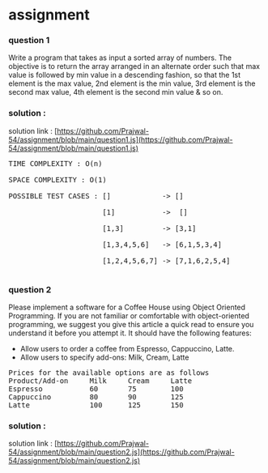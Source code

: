 # assignment
### question 1 
Write a program that takes as input a sorted array of numbers. The objective is to return the array arranged in an alternate order such that max value is followed by min value in a descending fashion, so that the 1st element is the max value, 2nd element is the min value, 3rd element is the second max value, 4th element is the second min value & so on.

### solution :

solution link : [https://github.com/Prajwal-54/assignment/blob/main/question1.js](https://github.com/Prajwal-54/assignment/blob/main/question1.js)<br/>
<pre>
TIME COMPLEXITY : O(n)<br/>
SPACE COMPLEXITY : O(1)<br/>
POSSIBLE TEST CASES : []            -> []<br/>
                      [1]           ->  []<br/>
                      [1,3]         -> [3,1]<br/>
                      [1,3,4,5,6]   -> [6,1,5,3,4]<br/>
                      [1,2,4,5,6,7] -> [7,1,6,2,5,4]<br/>
</pre>
### question 2
Please implement a software for a Coffee House using Object Oriented Programming. If you are not familiar or comfortable with object-oriented programming, we suggest you give this article a quick read to ensure you understand it before you attempt it.
It should have the following features:
- Allow users to order a coffee from Espresso, Cappuccino, Latte.
- Allow users to specify add-ons: Milk, Cream, Latte<br/>
<pre>
Prices for the available options are as follows
Product/Add-on     Milk     Cream     Latte
Espresso           60       75        100
Cappuccino         80       90        125
Latte              100      125       150
</pre>
### solution :

solution link : [https://github.com/Prajwal-54/assignment/blob/main/question2.js](https://github.com/Prajwal-54/assignment/blob/main/question2.js)



